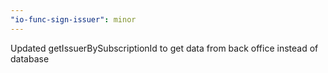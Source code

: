 ```yaml
---
"io-func-sign-issuer": minor
---
```


Updated getIssuerBySubscriptionId to get data from back office instead of database
